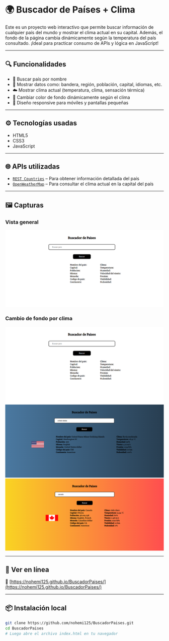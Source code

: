 # 🌍 Buscador de Países + Clima

Este es un proyecto web interactivo que permite buscar información de cualquier país del mundo y mostrar el clima actual en su capital. Además, el fondo de la página cambia dinámicamente según la temperatura del país consultado. ¡Ideal para practicar consumo de APIs y lógica en JavaScript!

---

## 🔍 Funcionalidades

- 🔎 Buscar país por nombre
- 🧾 Mostrar datos como: bandera, región, población, capital, idiomas, etc.
- ☁️ Mostrar clima actual (temperatura, clima, sensación térmica)
- 🎨 Cambiar color de fondo dinámicamente según el clima
- 📱 Diseño responsive para móviles y pantallas pequeñas

---

## ⚙️ Tecnologías usadas

- HTML5
- CSS3
- JavaScript

---

## 🌐 APIs utilizadas

- [`REST Countries`](https://restcountries.com) – Para obtener información detallada del país
- [`OpenWeatherMap`](https://openweathermap.org/api) – Para consultar el clima actual en la capital del país

---

## 🖼️ Capturas

### Vista general
![Buscador de países](image.png)

### Cambio de fondo por clima
![Clima y fondo dinámico](image.png)
![](image1.png)
![](image2.png)


---

## 🚀 Ver en línea

🔗 [https://nohemi125.github.io/BuscadorPaises/](https://nohemi125.github.io/BuscadorPaises/)

---

## 📦 Instalación local

```bash
git clone https://github.com/nohemi125/BuscadorPaises.git
cd BuscadorPaises
# Luego abre el archivo index.html en tu navegador
